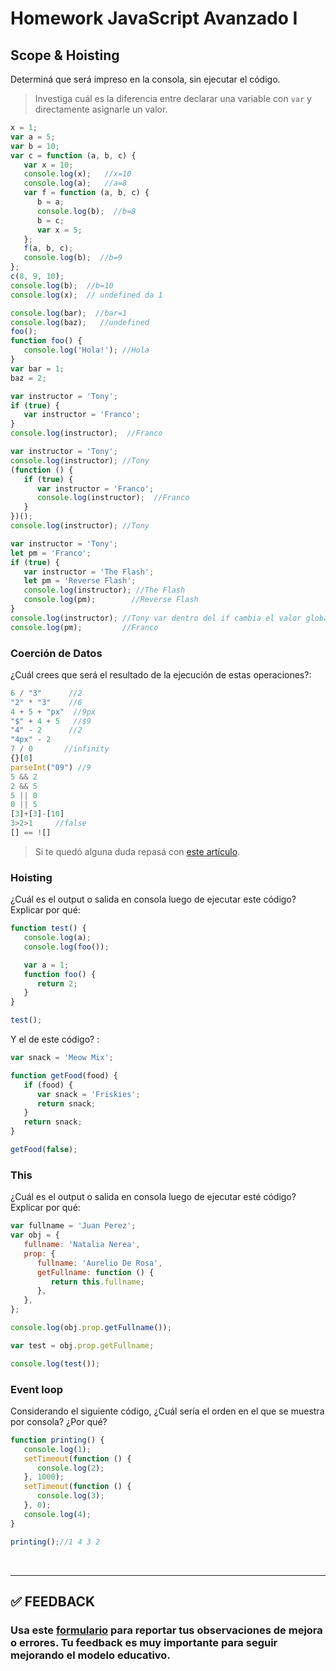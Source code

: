 # Homework JavaScript Avanzado I

## Scope & Hoisting

Determiná que será impreso en la consola, sin ejecutar el código.

> Investiga cuál es la diferencia entre declarar una variable con `var` y directamente asignarle un valor.

```javascript
x = 1;
var a = 5;
var b = 10;
var c = function (a, b, c) {
   var x = 10;  
   console.log(x);   //x=10
   console.log(a);   //a=8
   var f = function (a, b, c) {
      b = a;
      console.log(b);  //b=8 
      b = c;
      var x = 5;
   };
   f(a, b, c);
   console.log(b);  //b=9
};
c(8, 9, 10);
console.log(b);  //b=10
console.log(x);  // undefined da 1
```

```javascript
console.log(bar);  //bar=1
console.log(baz);   //undefined
foo();
function foo() {
   console.log('Hola!'); //Hola
}
var bar = 1;
baz = 2;
```

```javascript
var instructor = 'Tony';
if (true) {
   var instructor = 'Franco';
}
console.log(instructor);  //Franco
```

```javascript
var instructor = 'Tony';
console.log(instructor); //Tony
(function () {
   if (true) {
      var instructor = 'Franco';
      console.log(instructor);  //Franco
   }
})();
console.log(instructor); //Tony
```

```javascript
var instructor = 'Tony';
let pm = 'Franco';
if (true) {
   var instructor = 'The Flash';
   let pm = 'Reverse Flash';
   console.log(instructor); //The Flash
   console.log(pm);        //Reverse Flash
}
console.log(instructor); //Tony var dentro del if cambia el valor global (The Flash)
console.log(pm);         //Franco
```

### Coerción de Datos

¿Cuál crees que será el resultado de la ejecución de estas operaciones?:

```javascript
6 / "3"      //2
"2" * "3"    //6
4 + 5 + "px"  //9px
"$" + 4 + 5   //$9
"4" - 2      //2
"4px" - 2
7 / 0       //infinity
{}[0]
parseInt("09") //9
5 && 2
2 && 5
5 || 0
0 || 5
[3]+[3]-[10]
3>2>1     //false
[] == ![]
```

> Si te quedó alguna duda repasá con [este artículo](http://javascript.info/tutorial/object-conversion).

### Hoisting

¿Cuál es el output o salida en consola luego de ejecutar este código? Explicar por qué:

```javascript
function test() {
   console.log(a);
   console.log(foo());

   var a = 1;
   function foo() {
      return 2;
   }
}

test();
```

Y el de este código? :

```javascript
var snack = 'Meow Mix';

function getFood(food) {
   if (food) {
      var snack = 'Friskies';
      return snack;
   }
   return snack;
}

getFood(false);
```

### This

¿Cuál es el output o salida en consola luego de ejecutar esté código? Explicar por qué:

```javascript
var fullname = 'Juan Perez';
var obj = {
   fullname: 'Natalia Nerea',
   prop: {
      fullname: 'Aurelio De Rosa',
      getFullname: function () {
         return this.fullname;
      },
   },
};

console.log(obj.prop.getFullname());

var test = obj.prop.getFullname;

console.log(test());
```

### Event loop

Considerando el siguiente código, ¿Cuál sería el orden en el que se muestra por consola? ¿Por qué?

```javascript
function printing() {
   console.log(1);
   setTimeout(function () {
      console.log(2);
   }, 1000);
   setTimeout(function () {
      console.log(3);
   }, 0);
   console.log(4);
}

printing();//1 4 3 2
```

</br >

---

## **✅ FEEDBACK**

### Usa este [**formulario**](https://docs.google.com/forms/d/e/1FAIpQLSe1MybH_Y-xcp1RP0jKPLndLdJYg8cwyHkSb9MwSrEjoxyzWg/viewform) para reportar tus observaciones de mejora o errores. Tu feedback es muy importante para seguir mejorando el modelo educativo.
